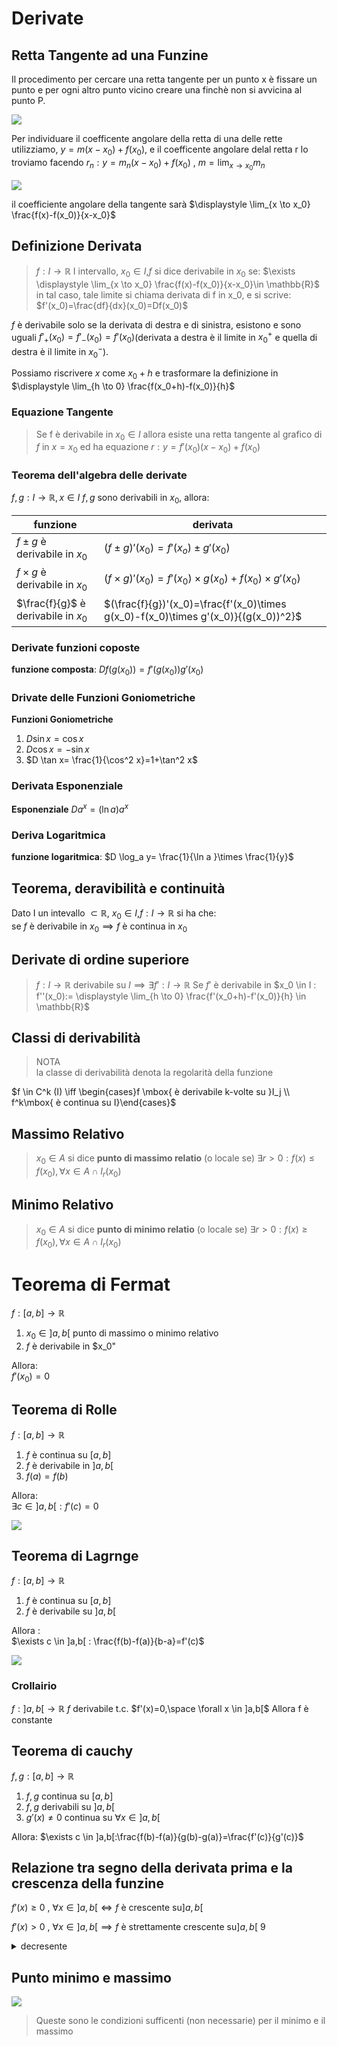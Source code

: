 
# Derivate

## Retta Tangente ad una Funzine

Il procedimento per cercare una retta tangente per un punto x è fissare un punto e per ogni altro punto vicino creare una finchè non si avvicina al punto P.

![](vx_images/4274795830145.png)


Per individuare il coefficente angolare della retta di una delle rette utilizziamo, $y=m(x-x_0)+ f(x_0)$, e il coefficente angolare delal retta r lo troviamo facendo $r_n: y=m_n(x-x_0)+f(x_0) \mbox{ , } m= \displaystyle \lim_{x \to x_0} m_n$

![](vx_images/2007529516787.png)

il coefficiente angolare della tangente sarà $\displaystyle \lim_{x \to x_0} \frac{f(x)-f(x_0)}{x-x_0}$

## Definizione Derivata

> $f: I \to \mathbb{R}$ I intervallo, $x_0 \in I$,$f$ si dice derivabile in $x_0$ se:
> $\exists \displaystyle \lim_{x \to x_0} \frac{f(x)-f(x_0)}{x-x_0}\in \mathbb{R}$   
> in tal caso, tale limite si chiama derivata di f in x_0, e si scrive:  
> $f'(x_0)=\frac{df}{dx}(x_0)=Df(x_0)$

$f$ è derivabile solo se la derivata di destra e di sinistra, esistono e sono uguali $f'_+(x_0)=f'_-(x_0)=f'(x_0)$(derivata a destra è il limite in $x_0^+$ e quella di destra è il limite in $x_0^-$).

Possiamo riscrivere $x$ come $x_0+h$ e trasformare la definizione in $\displaystyle \lim_{h \to 0} \frac{f(x_0+h)-f(x_0)}{h}$



### Equazione Tangente
> Se f è derivabile in $x_0 \in I$ allora esiste una retta tangente al grafico di $f$ in $x=x_0$ ed ha equazione $r: y=f'(x_0)(x-x_0)+f(x_0)$


### Teorema dell'algebra delle derivate

$f,g:I\to \mathbb{R}, x\in I$
$f,g$ sono derivabili in $x_0$, allora:  

|              funzione               |                                      derivata                                      |
| ----------------------------------- | ---------------------------------------------------------------------------------- |
| $f\pm g$ è derivabile in $x_0$      | $(f \pm g)'(x_0)=f'(x_o) \pm g'(x_0)$                                              |
| $f \times g$ è derivabile in $x_0$  | $(f\times g)'(x_0)=f'(x_0)\times g(x_0)+ f(x_0)\times g'(x_0)$                     |
| $\frac{f}{g}$ è derivabile in $x_0$ | $(\frac{f}{g})'(x_0)=\frac{f'(x_0)\times g(x_0)-f(x_0)\times g'(x_0)}{(g(x_0))^2}$ |

### Derivate funzioni coposte

**funzione composta**: $Df(g(x_0))=f'(g(x_0))g'(x_0)$

### Drivate delle Funzioni Goniometriche

**Funzioni Goniometriche**  
1. $D \sin x=\cos x$
2. $D \cos x=-\sin x$
3. $D \tan x= \frac{1}{\cos^2 x}=1+\tan^2 x$

### Derivata Esponenziale

**Esponenziale**
$Da^x=(\ln a)a^x$

### Deriva Logaritmica

**funzione logaritmica**:
$D \log_a y= \frac{1}{\ln a }\times \frac{1}{y}$


## Teorema, deravibilità e continuità

Dato I un intevallo $\subset \mathbb{R}$, $x_0 \in I$,$f: I \to \mathbb{R}$ si ha che:  
se $f$ è derivabile in $x_0 \implies f$   è continua in $x_0$

## Derivate di ordine superiore

> $f: I \to \mathbb{R}$ derivabile su $I \implies \exists f':I \to \mathbb{R}$
Se $f'$ è derivabile in $x_0 \in I : f''(x_0):= \displaystyle \lim_{h \to 0} \frac{f'(x_0+h)-f'(x_0)}{h} \in \mathbb{R}$  


## Classi di derivabilità 


> NOTA  
> la classe di derivabilità denota la regolarità della funzione

$f \in C^k (I) \iff \begin{cases}f \mbox{ è derivabile k-volte su }I_j  \\ f^k\mbox{ è continua su I}\end{cases}$

## Massimo Relativo

> $x_0 \in A$ si dice **punto di massimo relatio** (o locale se)
> $\exists r>0: f(x)\le f(x_0), \forall x \in A \cap I_r(x_0)$

## Minimo Relativo

> $x_0 \in A$ si dice **punto di minimo relatio** (o locale se)
> $\exists r>0: f(x)\ge f(x_0), \forall x \in A \cap I_r(x_0)$


# Teorema di Fermat 

$f:[a,b]\to \mathbb{R}$  

1. $x_0 \in ]a,b[$ punto di massimo o minimo relativo
2. $f$ è derivabile in $x_0"

Allora:  
$f'(x_0)=0$


## Teorema di Rolle

$f:[a,b]\to \mathbb{R}$

1. $f$ è continua su $[a,b]$
2. $f$ è derivabile in $]a,b[$
3. $f(a)=f(b)$

Allora:  
$\exists c \in ]a,b[ : f'(c)=0$

![](vx_images/3176647189382.png)



## Teorema di Lagrnge

$f:[a,b]\to \mathbb{R}$

1. $f$ è continua su $[a,b]$
2. $f$ è derivabile su $]a,b[$

Allora :  
$\exists c \in ]a,b[ : \frac{f(b)-f(a)}{b-a}=f'(c)$

![](vx_images/1352483756905.png)

### Crollairio

$f: ]a,b[ \to \mathbb{R}$
$f$  derivabile t.c. $f'(x)=0,\space \forall x \in ]a,b[$
Allora f è constante

## Teorema di cauchy

$f,g:[a,b] \to \mathbb{R}$

1. $f,g$ continua su  $[a,b]$
2. $f,g$ derivabili su  $]a,b[$
3. $g'(x)\neq 0$ continua su  $\forall x \in ]a,b[$


Allora:
$\exists c \in ]a,b[:\frac{f(b)-f(a)}{g(b)-g(a)}=\frac{f'(c)}{g'(c)}$

## Relazione tra segno della derivata prima e la crescenza della funzine

$f'(x)\ge 0 \mbox{ , }\forall x \in ]a,b[ \iff f$ è crescente su$]a,b[$

$f'(x)> 0 \mbox{ , }\forall x \in ]a,b[ \implies f$ è strettamente crescente su$]a,b[$
9
<details>
<summary>
decresente
</summary>

$f'(x)\le 0 \mbox{ , }\forall x \in ]a,b[ \iff f$ è decrescente su$]a,b[$

$f'(x)< 0 \mbox{ , }\forall x \in ]a,b[ \implies f$ è strettamente decrescente su$]a,b[$

</details>

## Punto minimo e massimo

![](vx_images/4147553139386.png)

> Queste sono le condizioni sufficenti (non necessarie) per il minimo e il massimo







